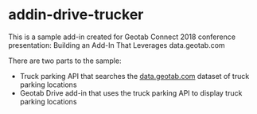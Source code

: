 # addin-drive-trucker

This is a sample add-in created for Geotab Connect 2018 conference presentation: Building an Add-In That Leverages data.geotab.com

There are two parts to the sample:

- Truck parking API that searches the [data.geotab.com](data.geotab.com) dataset of truck parking locations
- Geotab Drive add-in that uses the truck parking API to display truck parking locations